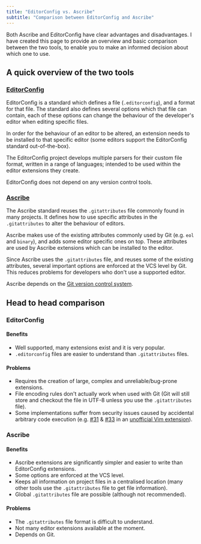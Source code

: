 ```yaml
---
title: "EditorConfig vs. Ascribe"
subtitle: "Comparison between EditorConfig and Ascribe"
---
```


Both Ascribe and EditorConfig have clear advantages and disadvantages.  I have
created this page to provide an overview and basic comparison between the two
tools, to enable you to make an informed decision about which one to use.

## A quick overview of the two tools

### [EditorConfig](https://editorconfig.org/)

EditorConfig is a standard which defines a file (`.editorconfig`), and a format
for that file.  The standard also defines several options which that file can
contain, each of these options can change the behaviour of the developer's
editor when editing specific files.

In order for the behaviour of an editor to be altered, an extension needs to be
installed to that specific editor (some editors support the EditorConfig
standard out-of-the-box).

The EditorConfig project develops multiple parsers for their custom file
format, written in a range of languages; intended to be used within the editor
extensions they create.

EditorConfig does not depend on any version control tools.

### [Ascribe](../)

The Ascribe standard reuses the `.gitattributes` file commonly found in many
projects.  It defines how to use specific attributes in the `.gitattributes` to
alter the behaviour of editors.

Ascribe makes use of the existing attributes commonly used by Git (e.g. `eol`
and `binary`), and adds some editor specific ones on top.  These attributes are
used by Ascribe extensions which can be installed to the editor.

Since Ascribe uses the `.gitattributes` file, and reuses some of the existing
attributes, several important options are enforced at the VCS level by Git.
This reduces problems for developers who don't use a supported editor.

Ascribe depends on the [Git version control system](https://git-scm.com/).

## Head to head comparison

### EditorConfig

#### Benefits

- Well supported, many extensions exist and it is very popular.
- `.editorconfig` files are easier to understand than `.gitattributes` files.

#### Problems

- Requires the creation of large, complex and unreliable/bug-prone extensions.
- File encoding rules don't actually work when used with Git (Git will still
  store and checkout the file in UTF-8 unless you use the `.gitattributes` file).
- Some implementations suffer from security issues caused by accidental arbitrary
  code execution (e.g. [#31][31] & [#33][33] in an [unofficial Vim extension][]).

[unofficial Vim extension]: https://github.com/sgur/vim-editorconfig/
[31]: https://github.com/sgur/vim-editorconfig/issues/31
[33]: https://github.com/sgur/vim-editorconfig/issues/33

### Ascribe

#### Benefits

- Ascribe extensions are significantly simpler and easier to write than
  EditorConfig extensions.
- Some options are enforced at the VCS level.
- Keeps all information on project files in a centralised location (many other
  tools use the `.gitattributes` file to get file information).
- Global `.gitattributes` file are possible (although not recommended).

#### Problems

- The `.gitattributes` file format is difficult to understand.
- Not many editor extensions available at the moment.
- Depends on Git.
